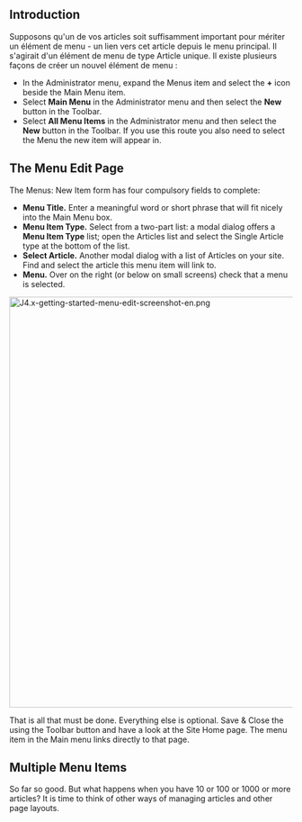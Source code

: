 <!-- Filename: J4.x:Getting_Started:_Adding_a_Menu_Item / Display title: Mise en route : Ajout d'un élément de menu -->

## Introduction

Supposons qu'un de vos articles soit suffisamment important pour mériter
un élément de menu - un lien vers cet article depuis le menu principal.
Il s'agirait d'un élément de menu de type Article unique. Il existe
plusieurs façons de créer un nouvel élément de menu :

- In the Administrator menu, expand the Menus item and select the **+**
  icon beside the Main Menu item.
- Select **Main Menu** in the Administrator menu and then select the
  **New** button in the Toolbar.
- Select **All Menu Items** in the Administrator menu and then select
  the **New** button in the Toolbar. If you use this route you also need
  to select the Menu the new item will appear in.

## The Menu Edit Page

The Menus: New Item form has four compulsory fields to complete:

- **Menu Title.** Enter a meaningful word or short phrase that will fit
  nicely into the Main Menu box.
- **Menu Item Type.** Select from a two-part list: a modal dialog offers
  a **Menu Item Type** list; open the Articles list and select the
  Single Article type at the bottom of the list.
- **Select Article.** Another modal dialog with a list of Articles on
  your site. Find and select the article this menu item will link to.
- **Menu.** Over on the right (or below on small screens) check that a
  menu is selected.

<img
src="https://docs.joomla.org/images/thumb/a/ac/J4.x-getting-started-menu-edit-screenshot-en.png/800px-J4.x-getting-started-menu-edit-screenshot-en.png"
class="thumbborder" decoding="async"
srcset="https://docs.joomla.org/images/thumb/a/ac/J4.x-getting-started-menu-edit-screenshot-en.png/1200px-J4.x-getting-started-menu-edit-screenshot-en.png 1.5x, https://docs.joomla.org/images/a/ac/J4.x-getting-started-menu-edit-screenshot-en.png 2x"
data-file-width="1440" data-file-height="1314" width="800" height="730"
alt="J4.x-getting-started-menu-edit-screenshot-en.png" />

That is all that must be done. Everything else is optional. Save & Close
the using the Toolbar button and have a look at the Site Home page. The
menu item in the Main menu links directly to that page.

## Multiple Menu Items

So far so good. But what happens when you have 10 or 100 or 1000 or more
articles? It is time to think of other ways of managing articles and
other page layouts.
